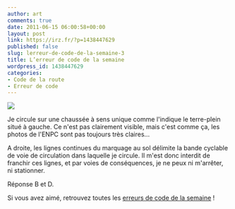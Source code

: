 ```yaml
---
author: art
comments: true
date: 2011-06-15 06:00:58+00:00
layout: post
link: https://irz.fr/?p=1438447629
published: false
slug: lerreur-de-code-de-la-semaine-3
title: L’erreur de code de la semaine
wordpress_id: 1438447629
categories:
- Code de la route
- Erreur de code
---
```


[![](https://static.irz.fr/2011/05/stationner.png)](https://static.irz.fr/2011/05/stationner.png)

Je circule sur une chaussée à sens unique comme l'indique le terre-plein situé à gauche. Ce n'est pas clairement visible, mais c'est comme ça, les photos de l'ENPC sont pas toujours très claires...

A droite, les lignes continues du marquage au sol délimite la bande cyclable de voie de circulation dans laquelle je circule. Il m'est donc interdit de franchir ces lignes, et par voies de conséquences, je ne peux ni m'arrêter, ni stationner.

Réponse B et D.


 Si vous avez aimé, retrouvez toutes les [erreurs de code de la semaine](https://irz.fr/) ! 
